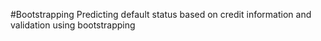 #Bootstrapping 
Predicting default status based on credit information and validation using bootstrapping
